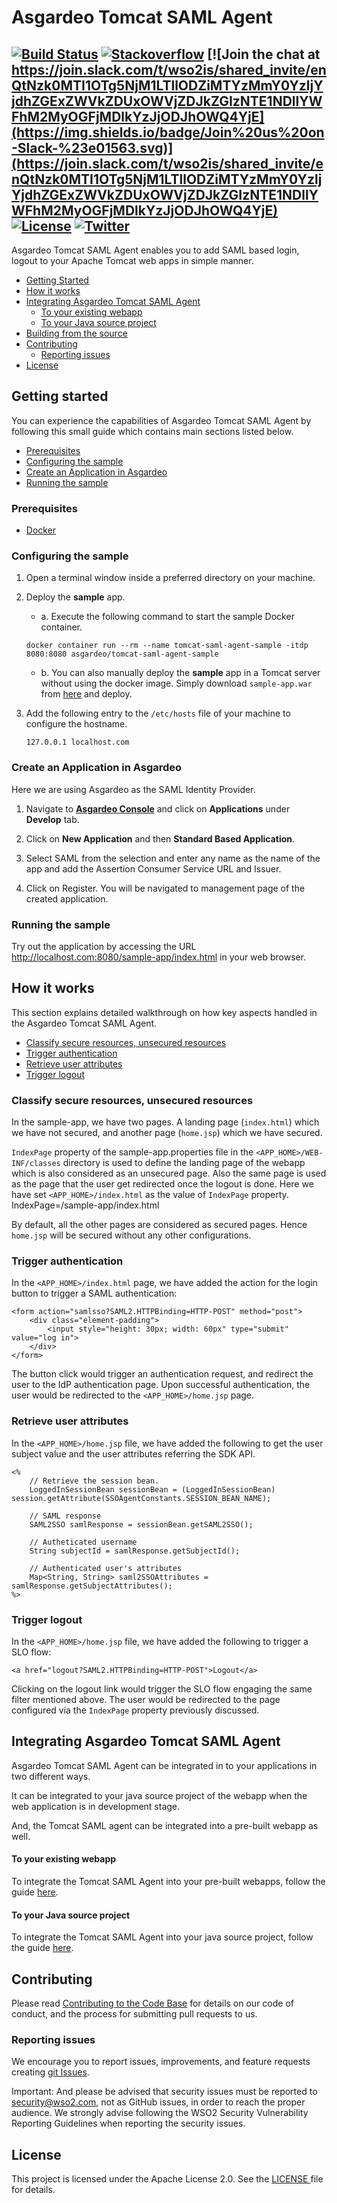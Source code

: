 # Asgardeo Tomcat SAML Agent

[![Build Status](https://img.shields.io/jenkins/build?jobUrl=https%3A%2F%2Fwso2.org%2Fjenkins%2Fjob%2Fasgardeo%2Fjob%2Fasgardeo-tomcat-saml-agent%2F&style=flat)](https://wso2.org/jenkins/job/asgardeo/job/asgardeo-tomcat-saml-agent/) [![Stackoverflow](https://img.shields.io/badge/Ask%20for%20help%20on-Stackoverflow-orange)](https://stackoverflow.com/questions/tagged/wso2is)
[![Join the chat at https://join.slack.com/t/wso2is/shared_invite/enQtNzk0MTI1OTg5NjM1LTllODZiMTYzMmY0YzljYjdhZGExZWVkZDUxOWVjZDJkZGIzNTE1NDllYWFhM2MyOGFjMDlkYzJjODJhOWQ4YjE](https://img.shields.io/badge/Join%20us%20on-Slack-%23e01563.svg)](https://join.slack.com/t/wso2is/shared_invite/enQtNzk0MTI1OTg5NjM1LTllODZiMTYzMmY0YzljYjdhZGExZWVkZDUxOWVjZDJkZGIzNTE1NDllYWFhM2MyOGFjMDlkYzJjODJhOWQ4YjE)
[![License](https://img.shields.io/badge/License-Apache%202.0-blue.svg)](https://github.com/wso2/product-is/blob/master/LICENSE)
[![Twitter](https://img.shields.io/twitter/follow/wso2.svg?style=social&label=Follow)](https://twitter.com/intent/follow?screen_name=wso2)
---

Asgardeo Tomcat SAML Agent enables you to add SAML based login, logout to your Apache Tomcat web apps in simple manner.

- [Getting Started](#getting-started)
- [How it works](#how-it-works)
- [Integrating Asgardeo Tomcat SAML Agent](#integrating-asgardeo-tomcat-saml-agent)
  * [To your existing webapp](#to-your-existing-webapp)
  * [To your Java source project](#to-your-java-source-project)
- [Building from the source](#building-from-the-source)
- [Contributing](#contributing)
  * [Reporting issues](#reporting-issues)
- [License](#license)

## Getting started

You can experience the capabilities of Asgardeo Tomcat SAML Agent by following this small guide which contains main sections listed below.

  * [Prerequisites](#prerequisites)
  * [Configuring the sample](#configuring-the-sample)
  * [Create an Application in Asgardeo](#create-an-application-in-asgardeo)
  * [Running the sample](#running-the-sample)

### Prerequisites
- [Docker](https://docs.docker.com/get-docker/)

### Configuring the sample
1. Open a terminal window inside a preferred directory on your machine.

2. Deploy the **sample** app.
   - a. Execute the following command to start the sample Docker container.
   
    ```
    docker container run --rm --name tomcat-saml-agent-sample -itdp 8080:8080 asgardeo/tomcat-saml-agent-sample
    ```
   - b. You can also manually deploy the **sample** app in a Tomcat server without using the docker image. Simply download `sample-app.war` from [here](https://github.com/asgardeo/asgardeo-tomcat-saml-agent/releases/latest) and deploy.

3. Add the following entry to the `/etc/hosts` file of your machine to configure the hostname.
   ```
   127.0.0.1 localhost.com
   ```

### Create an Application in Asgardeo
Here we are using Asgardeo as the SAML Identity Provider.
1. Navigate to [**Asgardeo Console**](https://console.asgardeo.io/login) and click on **Applications** under **Develop** tab.

2. Click on **New Application** and then **Standard Based Application**.

3. Select SAML from the selection and enter any name as the name of the app and add the Assertion Consumer Service URL and Issuer.

4. Click on Register. You will be navigated to management page of the created application.

### Running the sample
Try out the application by accessing the URL http://localhost.com:8080/sample-app/index.html in your web browser. 

## How it works

This section explains detailed walkthrough on how key aspects handled in the Asgardeo Tomcat SAML Agent.

  * [Classify secure resources, unsecured resources](#classify-secure-resources-unsecured-resources)
  * [Trigger authentication](#trigger-authentication)
  * [Retrieve user attributes](#retrieve-user-attributes)
  * [Trigger logout](#trigger-logout)

### Classify secure resources, unsecured resources
In the sample-app, we have two pages. A landing page (`index.html`) which we have not secured, and another 
page (`home.jsp`) which we have secured.

`IndexPage` property of the sample-app.properties file in the `<APP_HOME>/WEB-INF/classes` directory is used to define 
the landing page of the webapp which is also considered as an unsecured page.
Also the same page is used as the page that the user get redirected once the logout is done.
Here we have set `<APP_HOME>/index.html` as the value of `IndexPage` property.
    IndexPage=/sample-app/index.html

By default, all the other pages are considered as secured pages. Hence `home.jsp` will be secured without any other configurations.

### Trigger authentication
In the `<APP_HOME>/index.html` page, we have added the action for the login button to trigger a SAML authentication:
```
<form action="samlsso?SAML2.HTTPBinding=HTTP-POST" method="post">
    <div class="element-padding">
        <input style="height: 30px; width: 60px" type="submit" value="log in">
    </div>
</form>
```

The button click would trigger an authentication request, and redirect the user to the IdP authentication page.
Upon successful authentication, the user would be redirected to the `<APP_HOME>/home.jsp` page.

### Retrieve user attributes

In the `<APP_HOME>/home.jsp` file, we have added the following to get the user subject value and the user attributes 
referring the SDK API.

```
<%
    // Retrieve the session bean.
    LoggedInSessionBean sessionBean = (LoggedInSessionBean) session.getAttribute(SSOAgentConstants.SESSION_BEAN_NAME);

    // SAML response
    SAML2SSO samlResponse = sessionBean.getSAML2SSO();

    // Autheticated username
    String subjectId = samlResponse.getSubjectId();

    // Authenticated user's attributes
    Map<String, String> saml2SSOAttributes = samlResponse.getSubjectAttributes();
%>
```

### Trigger logout
In the `<APP_HOME>/home.jsp` file, we have added the following to trigger a SLO flow:

``<a href="logout?SAML2.HTTPBinding=HTTP-POST">Logout</a>``

Clicking on the logout link would trigger the SLO flow engaging the same filter mentioned above. The user would be
 redirected to the page configured via the `IndexPage` property previously discussed.

## Integrating Asgardeo Tomcat SAML Agent

Asgardeo Tomcat SAML Agent can be integrated in to your applications in two different ways. 

It can be integrated to your java source project of the webapp when the web application is in development stage.

And, the Tomcat SAML agent can be integrated into a pre-built webapp as well.

#### To your existing webapp

To integrate the Tomcat SAML Agent into your pre-built webapps, follow the guide [here](docs/integrating_with_existing_webapp.md/#Integrating_SAML_into_your_existing_Webapp).

#### To your Java source project

To integrate the Tomcat SAML Agent into your java source project, follow the guide [here](docs/integrating_with_java_source_project.md/#Integrating_SAML_into_your_java_source_project).

## Contributing

Please read [Contributing to the Code Base](http://wso2.github.io/) for details on our code of conduct, and the
 process for submitting pull requests to us.
 
### Reporting issues
We encourage you to report issues, improvements, and feature requests creating [git Issues](https://github.com/asgardeo/asgardeo-tomcat-saml-agent/issues).

Important: And please be advised that security issues must be reported to security@wso2.com, not as GitHub issues, 
in order to reach the proper audience. We strongly advise following the WSO2 Security Vulnerability Reporting Guidelines
 when reporting the security issues.

## License
This project is licensed under the Apache License 2.0. See the [LICENSE
](LICENSE) file for details.

